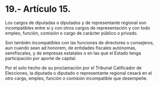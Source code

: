 # 19.- Artículo 15.

Los cargos de diputadas o diputados y de representante regional son incompatibles entre sí y con otros cargos de representación y con todo empleo, función, comisión o cargo de carácter público o privado.&#x20;

Son también incompatibles con las funciones de directores o consejeros, aun cuando sean ad honorem, de entidades fiscales autónomas, semifiscales, y de empresas estatales o en las que el Estado tenga participación por aporte de capital.

&#x20;Por el solo hecho de su proclamación por el Tribunal Calificador de Elecciones, la diputada o diputado o representante regional cesará en el otro cargo, empleo, función o comisión incompatible que desempeñe.
